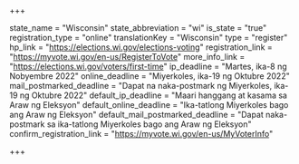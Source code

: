 +++

state_name = "Wisconsin"
state_abbreviation = "wi"
is_state = "true"
registration_type = "online"
translationKey = "Wisconsin"
type = "register"
hp_link = "https://elections.wi.gov/elections-voting"
registration_link = "https://myvote.wi.gov/en-us/RegisterToVote"
more_info_link = "https://elections.wi.gov/voters/first-time"
ip_deadline = "Martes, ika-8 ng Nobyembre 2022"
online_deadline = "Miyerkoles, ika-19 ng Oktubre 2022"
mail_postmarked_deadline = "Dapat na naka-postmark ng Miyerkoles, ika-19 ng Oktubre 2022"
default_ip_deadline = "Maari hanggang at kasama sa  Araw ng Eleksyon"
default_online_deadline = "Ika-tatlong Miyerkoles bago ang Araw ng Eleksyon"
default_mail_postmarked_deadline = "Dapat naka-postmark sa ika-tatlong Miyerkoles bago ang Araw ng Eleksyon"
confirm_registration_link = "https://myvote.wi.gov/en-us/MyVoterInfo"

+++